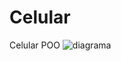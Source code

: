 # Celular
Celular POO
![diagrama](https://github.com/user-attachments/assets/f7db298c-3a77-4941-b642-181f595dd40c)
